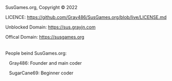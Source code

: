 SusGames.org, Copyright © 2022

LICENCE: https://github.com/Gray486/SusGames.org/blob/live/LICENSE.md

Unblocked Domain: https://sus.grayjn.com

Offical Domain: https://susgames.org
<br>
<br>
<br>
People beind SusGames.org:

   Gray486: Founder and main coder

   SugarCane69: Beginner coder
